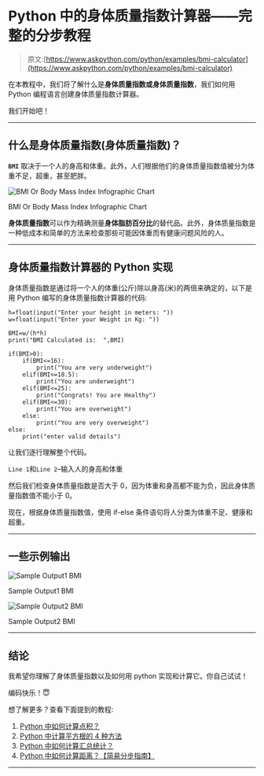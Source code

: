 # Python 中的身体质量指数计算器——完整的分步教程

> 原文:[https://www.askpython.com/python/examples/bmi-calculator](https://www.askpython.com/python/examples/bmi-calculator)

在本教程中，我们将了解什么是**身体质量指数或身体质量指数**，我们如何用 Python 编程语言创建身体质量指数计算器。

我们开始吧！

* * *

## 什么是身体质量指数(身体质量指数)？

**`BMI`** 取决于一个人的身高和体重。此外，人们根据他们的身体质量指数值被分为体重不足，超重，甚至肥胖。

![BMI Or Body Mass Index Infographic Chart](../Images/b82f02bbb31a33af587b29857517e0d4.png)

BMI Or Body Mass Index Infographic Chart

**身体质量指数**可以作为精确测量**身体脂肪百分比**的替代品。此外，身体质量指数是一种低成本和简单的方法来检查那些可能因体重而有健康问题风险的人。

* * *

## 身体质量指数计算器的 Python 实现

身体质量指数是通过将一个人的体重(公斤)除以身高(米)的两倍来确定的，以下是用 Python 编写的身体质量指数计算器的代码:

```
h=float(input("Enter your height in meters: "))
w=float(input("Enter your Weight in Kg: "))

BMI=w/(h*h)
print("BMI Calculated is:  ",BMI)

if(BMI>0):
	if(BMI<=16):
		print("You are very underweight")
	elif(BMI<=18.5):
		print("You are underweight")
	elif(BMI<=25):
		print("Congrats! You are Healthy")
	elif(BMI<=30):
		print("You are overweight")
	else: 
        print("You are very overweight")
else:
    print("enter valid details")

```

让我们逐行理解整个代码。

`Line 1`和`Line 2`–输入人的身高和体重

然后我们检查身体质量指数是否大于 0，因为体重和身高都不能为负，因此身体质量指数值不能小于 0。

现在，根据身体质量指数值，使用 if-else 条件语句将人分类为体重不足、健康和超重。

* * *

## 一些示例输出

![Sample Output1 BMI](../Images/f62fa888864a6ac7bfd0d0a45f4fac27.png)

Sample Output1 BMI

![Sample Output2 BMI](../Images/c96fb9d11d5ec7f511bbb2a602793b9c.png)

Sample Output2 BMI

* * *

## 结论

我希望你理解了身体质量指数以及如何用 python 实现和计算它。你自己试试！

编码快乐！😇

想了解更多？查看下面提到的教程:

1.  [Python 中如何计算点积？](https://www.askpython.com/python-modules/numpy/dot-product)
2.  [Python 中计算平方根的 4 种方法](https://www.askpython.com/python/examples/calculate-square-root)
3.  [Python 中如何计算汇总统计？](https://www.askpython.com/python/examples/calculate-summary-statistics)
4.  [Python 中如何计算距离？【简易分步指南】](https://www.askpython.com/python/examples/compute-distances-in-python)

* * *